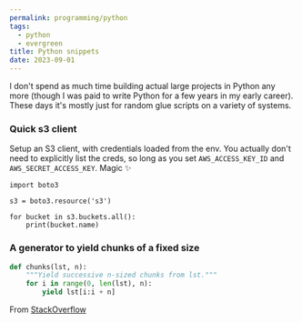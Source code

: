 ```yaml
---
permalink: programming/python
tags:
  - python
  - evergreen
title: Python snippets
date: 2023-09-01
---
```

I don't spend as much time building actual large projects in Python any more (though I was paid to write Python for a few years in my early career). These days it's mostly just for random glue scripts on a variety of systems. 

### Quick s3 client
Setup an S3 client, with credentials loaded from the env. You actually don't need to explicitly list the creds, so long as you set `AWS_ACCESS_KEY_ID` and `AWS_SECRET_ACCESS_KEY`. Magic ✨

```
import boto3

s3 = boto3.resource('s3')

for bucket in s3.buckets.all():
    print(bucket.name)

```

### A generator to yield chunks of a fixed size

```python
def chunks(lst, n):
    """Yield successive n-sized chunks from lst."""
    for i in range(0, len(lst), n):
        yield lst[i:i + n]
```

From [StackOverflow](https://stackoverflow.com/questions/312443/how-do-i-split-a-list-into-equally-sized-chunks)
